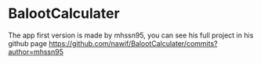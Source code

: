 # BalootCalculater
The app first version is made by mhssn95, you can see his full project in his github page https://github.com/nawif/BalootCalculater/commits?author=mhssn95
